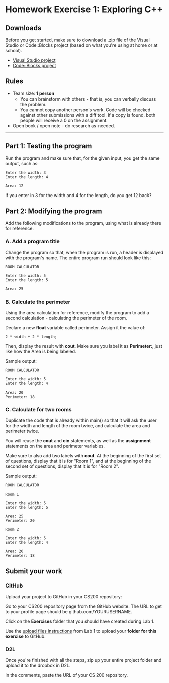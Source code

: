 # Homework Exercise 1: Exploring C++

## Downloads

Before you get started, make sure to download a .zip file of the
Visual Studio or Code::Blocks project (based on what you're using
at home or at school).

* [Visual Studio project]()
* [Code::Blocks project](https://github.com/Rachels-Courses/CS200-Concepts-of-Progamming-Algorithms/blob/master/Assignments/Homework%20Exercises/HWEX1%20-%20Exploring%20CPP/starter/HWEX1_CodeBlocks.zip?raw=true)

## Rules

* Team size: **1 person**
    * You can brainstorm with others - that is, you can verbally discuss the problem.
    * You cannot copy another person's work. 
    Code will be checked against other submissions with a diff tool.
    If a copy is found, both people will receive a 0 on the assignment.
* Open book / open note - do research as-needed.

---

## Part 1: Testing the program

Run the program and make sure that, for the given input, you get the same output,
such as:

    Enter the width: 3
    Enter the length: 4

    Area: 12

If you enter in 3 for the width and 4 for the length, do you get 12 back?

## Part 2: Modifying the program

Add the following modifications to the program, using what is already there for reference.

### A. Add a program title

Change the program so that, when the program is run, a header is displayed
with the program's name. The entire program run should look like this:


    ROOM CALCULATOR
    
    Enter the width: 5
    Enter the length: 5

    Area: 25


### B. Calculate the perimeter

Using the area calculation for reference, modify the program to add
a second calculation - calculating the perimeter of the room.

Declare a new **float** variable called perimeter.
Assign it the value of:

    2 * width + 2 * length;
    
Then, display the result with **cout**. Make sure you label it as **Perimeter:**,
just like how the Area is being labeled.

Sample output:

    ROOM CALCULATOR
    
    Enter the width: 5
    Enter the length: 4

    Area: 20
    Perimeter: 18

### C. Calculate for two rooms

Duplicate the code that is already within main() so that it will ask
the user for the width and length of the room twice, and
calculate the area and perimeter twice.

You will reuse the **cout** and **cin** statements, as well as the
**assignment** statements on the area and perimeter variables.

Make sure to also add two labels with **cout**. At the beginning
of the first set of questions, display that it is for "Room 1",
and at the beginning of the second set of questions, display that it is for "Room 2".

Sample output:

    ROOM CALCULATOR
    
    Room 1
    
    Enter the width: 5
    Enter the length: 5

    Area: 25
    Perimeter: 20
    
    Room 2
    
    Enter the width: 5
    Enter the length: 4

    Area: 20
    Perimeter: 18

## Submit your work

### GitHub

Upload your project to GitHub in your CS200 repository:

Go to your CS200 repository page from the GitHub website. The URL to get to your profile page
should be github.com/YOURUSERNAME.

Click on the **Exercises** folder that you should have created during Lab 1.

Use the [upload files instructions](https://github.com/Rachels-Courses/CS200-Concepts-of-Progamming-Algorithms/blob/master/Assignments/In-class%20Labs/Lab%2001%20-%20Intro%20to%20GitHub%20and%20CPP.md#upload-files)
from Lab 1 to upload your **folder for this exercise** to GitHub.

### D2L

Once you're finished with all the steps, zip up your entire project folder
and upload it to the dropbox in D2L.

In the comments, paste the URL of your CS 200 repository.
